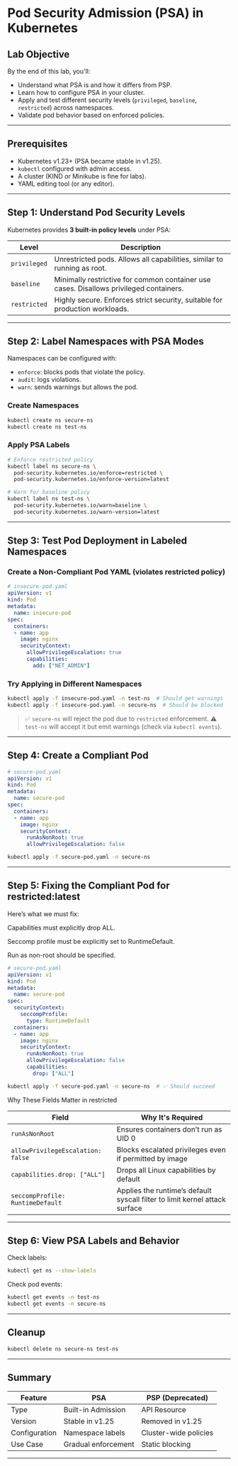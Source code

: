 # Pod Security Admission (PSA) in Kubernetes

## Lab Objective

By the end of this lab, you'll:

* Understand what PSA is and how it differs from PSP.
* Learn how to configure PSA in your cluster.
* Apply and test different security levels (`privileged`, `baseline`, `restricted`) across namespaces.
* Validate pod behavior based on enforced policies.

---

## Prerequisites

* Kubernetes v1.23+ (PSA became stable in v1.25).
* `kubectl` configured with admin access.
* A cluster (KIND or Minikube is fine for labs).
* YAML editing tool (or any editor).

---

## Step 1: Understand Pod Security Levels

Kubernetes provides **3 built-in policy levels** under PSA:

| Level        | Description                                                                            |
| ------------ | -------------------------------------------------------------------------------------- |
| `privileged` | Unrestricted pods. Allows all capabilities, similar to running as root.                |
| `baseline`   | Minimally restrictive for common container use cases. Disallows privileged containers. |
| `restricted` | Highly secure. Enforces strict security, suitable for production workloads.            |

---


## Step 2: Label Namespaces with PSA Modes

Namespaces can be configured with:

* `enforce`: blocks pods that violate the policy.
* `audit`: logs violations.
* `warn`: sends warnings but allows the pod.

### Create Namespaces

```bash
kubectl create ns secure-ns
kubectl create ns test-ns
```

### Apply PSA Labels

```bash
# Enforce restricted policy
kubectl label ns secure-ns \
  pod-security.kubernetes.io/enforce=restricted \
  pod-security.kubernetes.io/enforce-version=latest

# Warn for baseline policy
kubectl label ns test-ns \
  pod-security.kubernetes.io/warn=baseline \
  pod-security.kubernetes.io/warn-version=latest
```

---

## Step 3: Test Pod Deployment in Labeled Namespaces

### Create a Non-Compliant Pod YAML (violates restricted policy)

```yaml
# insecure-pod.yaml
apiVersion: v1
kind: Pod
metadata:
  name: insecure-pod
spec:
  containers:
  - name: app
    image: nginx
    securityContext:
      allowPrivilegeEscalation: true
      capabilities:
        add: ["NET_ADMIN"]
```

### Try Applying in Different Namespaces

```bash
kubectl apply -f insecure-pod.yaml -n test-ns  # Should get warnings
kubectl apply -f insecure-pod.yaml -n secure-ns  # Should be blocked
```

> ✅ `secure-ns` will reject the pod due to `restricted` enforcement.
> ⚠️ `test-ns` will accept it but emit warnings (check via `kubectl events`).

---

## Step 4: Create a Compliant Pod

```yaml
# secure-pod.yaml
apiVersion: v1
kind: Pod
metadata:
  name: secure-pod
spec:
  containers:
  - name: app
    image: nginx
    securityContext:
      runAsNonRoot: true
      allowPrivilegeEscalation: false
```

```bash
kubectl apply -f secure-pod.yaml -n secure-ns  
```


---

## Step 5: Fixing the Compliant Pod for restricted:latest

Here’s what we must fix:

Capabilities must explicitly drop ALL.

Seccomp profile must be explicitly set to RuntimeDefault.

Run as non-root should be specified.



```yaml
# secure-pod.yaml
apiVersion: v1
kind: Pod
metadata:
  name: secure-pod
spec:
  securityContext:
    seccompProfile:
      type: RuntimeDefault
  containers:
  - name: app
    image: nginx
    securityContext:
      runAsNonRoot: true
      allowPrivilegeEscalation: false
      capabilities:
        drop: ["ALL"]
```


```bash
kubectl apply -f secure-pod.yaml -n secure-ns  # ✅ Should succeed
```

Why These Fields Matter in restricted

| Field                             | Why It's Required                                                           |
| --------------------------------- | --------------------------------------------------------------------------- |
| `runAsNonRoot`                    | Ensures containers don’t run as UID 0                                       |
| `allowPrivilegeEscalation: false` | Blocks escalated privileges even if permitted by image                      |
| `capabilities.drop: ["ALL"]`      | Drops all Linux capabilities by default                                     |
| `seccompProfile: RuntimeDefault`  | Applies the runtime’s default syscall filter to limit kernel attack surface |



---

## Step 6: View PSA Labels and Behavior

Check labels:

```bash
kubectl get ns --show-labels
```

Check pod events:

```bash
kubectl get events -n test-ns
kubectl get events -n secure-ns
```

---

## Cleanup

```bash
kubectl delete ns secure-ns test-ns
```

---

## Summary

| Feature       | PSA                 | PSP (Deprecated)      |
| ------------- | ------------------- | --------------------- |
| Type          | Built-in Admission  | API Resource          |
| Version       | Stable in v1.25     | Removed in v1.25      |
| Configuration | Namespace labels    | Cluster-wide policies |
| Use Case      | Gradual enforcement | Static blocking       |

---
